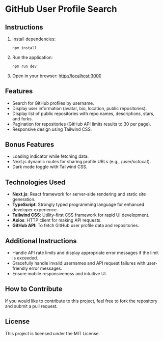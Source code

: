
# GitHub User Profile Search

## Instructions

1. Install dependencies:
   ```bash
   npm install
   ```

2. Run the application:
   ```bash
   npm run dev
   ```

3. Open in your browser: [http://localhost:3000](http://localhost:3000)

## Features
- Search for GitHub profiles by username.
- Display user information (avatar, bio, location, public repositories).
- Display list of public repositories with repo names, descriptions, stars, and forks.
- Pagination for repositories (GitHub API limits results to 30 per page).
- Responsive design using Tailwind CSS.

## Bonus Features
- Loading indicator while fetching data.
- Next.js dynamic routes for sharing profile URLs (e.g., /user/octocat).
- Dark mode toggle with Tailwind CSS.

## Technologies Used
- **Next.js**: React framework for server-side rendering and static site generation.
- **TypeScript**: Strongly typed programming language for enhanced developer experience.
- **Tailwind CSS**: Utility-first CSS framework for rapid UI development.
- **Axios**: HTTP client for making API requests.
- **GitHub API**: To fetch GitHub user profile data and repositories.

## Additional Instructions
- Handle API rate limits and display appropriate error messages if the limit is exceeded.
- Gracefully handle invalid usernames and API request failures with user-friendly error messages.
- Ensure mobile responsiveness and intuitive UI.

## How to Contribute
If you would like to contribute to this project, feel free to fork the repository and submit a pull request.

## License
This project is licensed under the MIT License.
